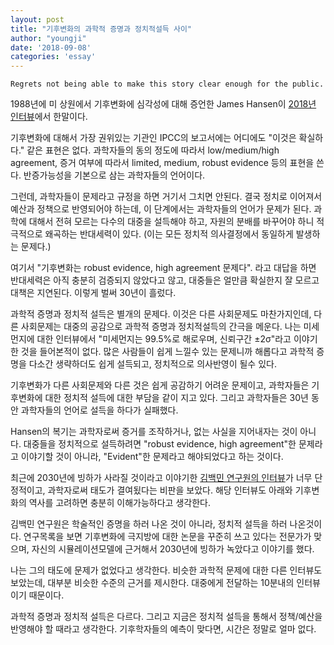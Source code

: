 ```yaml
---
layout: post
title: "기후변화의 과학적 증명과 정치적설득 사이"
author: "youngji"
date: '2018-09-08'
categories: 'essay'
---
```

`Regrets not being able to make this story clear enough for the public.`

1988년에 미 상원에서 기후변화에 심각성에 대해 증언한 James Hansen이 [2018년 인터뷰](https://www.newyorker.com/news/daily-comment/listening-to-james-hansen-on-climate-change-thirty-years-ago-and-now)에서 한말이다.

기후변화에 대해서 가장 권위있는 기관인 IPCC의 보고서에는 어디에도 "이것은 확실하다." 같은 표현은 없다. 과학자들의 동의 정도에 따라서 low/medium/high agreement, 증거 여부에 따라서 limited, medium, robust evidence 등의 표현을 쓴다. 반증가능성을 기본으로 삼는 과학자들의 언어이다.

그런데, 과학자들이 문제라고 규정을 하면 거기서 그치면 안된다. 결국 정치로 이어져서 예산과 정책으로 반영되어야 하는데, 이 단계에서는 과학자들의 언어가 문제가 된다. 과학에 대해서 전혀 모르는 다수의 대중을 설득해야 하고, 자원의 분배를 바꾸어야 하니 적극적으로 왜곡하는 반대세력이 있다. (이는 모든 정치적 의사결정에서 동일하게 발생하는 문제다.)

여기서 "기후변화는 robust evidence, high agreement 문제다". 라고 대답을 하면 반대세력은 아직 충분히 검증되지 않았다고 않고, 대중들은 얼만큼 확실한지 잘 모르고 대책은 지연된다. 이렇게 벌써 30년이 흘렀다.

과학적 증명과 정치적 설득은 별개의 문제다. 이것은 다른 사회문제도 마찬가지인데, 다른 사회문제는 대중의 공감으로 과학적 증명과 정치적설득의 간극을 메운다. 나는 미세먼지에 대한 인터뷰에서 "미세먼지는 99.5%로 해로우며, 신뢰구간 ±2σ"라고 이야기 한 것을 들어본적이 없다. 많은 사람들이 쉽게 느낄수 있는 문제니까 해롭다고 과학적 증명을 다소간 생략하더도 쉽게 설득되고, 정치적으로 의사반영이 될수 있다.

기후변화가 다른 사회문제와 다른 것은 쉽게 공감하기 어려운 문제이고, 과학자들은 기후변화에 대한 정치적 설득에 대한 부담을 같이 지고 있다. 그리고 과학자들은 30년 동안 과학자들의 언어로 설득을 하다가 실패했다.

Hansen의 복기는 과학자로써 증거를 조작하거나, 없는 사실을 지어내자는 것이 아니다. 대중들을 정치적으로 설득하려면 "robust evidence, high agreement"한 문제라고 이야기할 것이 아니라, "Evident"한 문제라고 해야되었다고 하는 것이다.

최근에 2030년에 빙하가 사라질 것이라고 이야기한 [김백민 연구원의 인터뷰](http://www.nocutnews.co.kr/news/5020325)가 너무 단정적이고, 과학자로써 태도가 결여됬다는 비판을 보았다. 해당 인터뷰도 아래와 기후변화의 역사를 고려하면 충분히 이해가능하다고 생각한다.

김백민 연구원은 학술적인 증명을 하러 나온 것이 아니라, 정치적 설득을 하러 나온것이다. 연구목록을 보면 기후변화에 극지방에 대한 논문을 꾸준히 쓰고 있다는 전문가가 맞으며, 자신의 시뮬레이션모델에 근거해서 2030년에 빙하가 녹았다고 이야기를 했다.

나는 그의 태도에 문제가 없었다고 생각한다. 비슷한 과학적 문제에 대한 다른 인터뷰도 보았는데, 대부분 비슷한 수준의 근거를 제시한다. 대중에게 전달하는 10분내의 인터뷰이기 때문이다.

과학적 증명과 정치적 설득은 다르다. 그리고 지금은 정치적 설득을 통해서 정책/예산을 반영해야 할 때라고 생각한다. 기후학자들의 예측이 맞다면, 시간은 정말로 얼마 없다.
